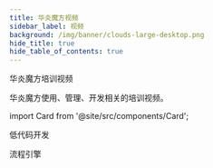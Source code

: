 ```yaml
---
title: 华炎魔方视频
sidebar_label: 视频
background: /img/banner/clouds-large-desktop.png
hide_title: true
hide_table_of_contents: true
---
```


<div class="text-center">
  <p class="mt- text-3xl leading-9 font-extrabold text-black sm:text-4xl sm:leading-10 lg:text-5xl lg:leading-none">
    华炎魔方培训视频
  </p>
  <p class="mt-3 max-w-4xl mx-auto text-xl leading-7 text-gray-500 sm:mt-5 sm:text-2xl sm:leading-8">
    华炎魔方使用、管理、开发相关的培训视频。
  </p>
</div>

import Card from '@site/src/components/Card';

<div class="mt-12 grid gap-5 max-w-lg mx-auto md:grid-cols-2 lg:grid-cols-3 lg:max-w-none">

  <Card image="https://www-steedos-com.oss-accelerate.aliyuncs.com/videos/steedos/steedos-open-source.jpg"
    title="点击鼠标，就能编程"
    description="在华炎魔方低代码平台，即使没有编程基础的业务人员，也能快速开发出满足业务需求的应用程序。"
    category="视频"
    href="https://www-steedos-com.oss-accelerate.aliyuncs.com/videos/steedos/steedos-open-source.mp4"/>

  <Card image="https://www-steedos-com.oss-accelerate.aliyuncs.com/videos/creator/steedos-platform-features.jpg"
    title="华炎魔方十大引擎，开发效率提升十倍"
    description="低代码开发是一种全新的开发方式，通过把标准功能组件化，业务需求配置化，改变应用交付和管理的模式，大大缩减应用交付的周期。"
    category="视频"
    href="/videos/steedos-platform-features/"/>

</div>


<p class="pt-10 text-2xl leading-9 font-extrabold text-black sm:text-4xl sm:leading-10 lg:text-3xl lg:leading-none">
  低代码开发
</p>

<div class="mt-6 mb-6 grid gap-5 max-w-lg mx-auto md:grid-cols-2 lg:grid-cols-3 lg:max-w-none">

  <Card image="http://vod.steedos.com/image/cover/D97E503BEA3441D7BD807AF1AC9A95B5-6-2.png"
    title="如何创建自定义应用程序"
    category="视频"
    href="/videos/lesson-object/"/>

  <Card image="https://www-steedos-com.oss-accelerate.aliyuncs.com/videos/creator/steedos-object-relationship.jpg"
    title="如何定义相关表"
    category="视频"
    href="/videos/lesson-object-relationship/"/>
    
</div>

<p class="pt-10 text-2xl leading-9 font-extrabold text-black sm:text-4xl sm:leading-10 lg:text-3xl lg:leading-none">
  流程引擎
</p>

<div class="mt-6 mb-6 grid gap-5 max-w-lg mx-auto md:grid-cols-2 lg:grid-cols-3 lg:max-w-none">

  <Card image="https://www-steedos-com.oss-accelerate.aliyuncs.com/videos/workflow/admin-contracts.jpg"
    title="如何设计审批流程"
    category="视频"
    href="/videos/workflow/admin-contracts/"/>

  <Card image="https://www-steedos-com.oss-accelerate.aliyuncs.com/videos/workflow/user-contracts.jpg"
    title="如何填单和审批"
    category="视频"
    href="/videos/workflow/user-contracts/"/>

</div>
